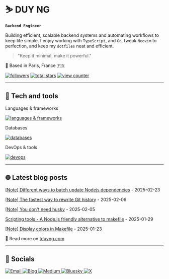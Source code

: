 # ⛷ DUY NG

**`Backend Engineer`**

Building efficient, scalable backend systems and automating workflows to keep life simple. I enjoy working with `TypeScript`, and `Go`,
tweak `Neovim` to perfection, and keep my `dotfiles` neat and efficient.

> "Keep it minimal, make it powerful."

📍 Based in Paris, France 🇫🇷

<p align="left">
  <a href="https://github.com/tduyng?tab=followers">
      <img alt="followers" title="Follow me on Github" src="https://custom-icon-badges.demolab.com/github/followers/tduyng?logo=person-add&label=Follow&style=for-the-badge&color=C9CBFF&logoColor=D9E0EE&labelColor=302D41"/></a>
  <a href="https://github.com/tduyng?tab=repositories&sort=stargazers">
      <img alt="total stars" title="Total stars on GitHub" src="https://custom-icon-badges.demolab.com/github/stars/tduyng?style=for-the-badge&logo=star&color=F5E0DC&logoColor=D9E0EE&labelColor=302D41"/></a>
  <a href="https://komarev.com/ghpvc/?username=tduyng&color=green&style=for-the-badge">
      <img alt="view counter" title="Github profile view counter" src="https://komarev.com/ghpvc/?username=tduyng&style=for-the-badge&color=DDB6F2&logoColor=D9E0EE&labelColor=302D41"/></a>
</p>

---

## 🧰 Tech and tools

<!--tech stack icons-->
<p align="left">Languages & frameworks</p>
<p align="left">
  <a href="https://skillicons.dev">
    <img src="https://skillicons.dev/icons?i=ts,js,nodejs,nestjs,deno,go,rust,html,css,react" alt="languages & frameworks"/>
  </a>
</p>
<p align="left">Databases</p>
<p align="left">
  <a href="https://skillicons.dev">
    <img src="https://skillicons.dev/icons?i=mysql,postgres,sqlite,redis,elasticsearch,mongodb" alt="databases" />
  </a>
</p>
<p align="left">DevOps & tools</p>
<p align="left">
  <a href="https://skillicons.dev">
    <img src="https://skillicons.dev/icons?i=docker,kubernetes,aws,git,github,gitlab,nginx,grafana,neovim,bash,makefile" alt="devops" />
  </a>
</p>
<hr/>

## 🌐 Latest blog posts

<!-- blog start -->
[[Note] Different ways to batch update Nodejs dependencies](/notes/update-dependencies-nodejs/) - 2025-02-23

[[Note] The fastest way to rewrite Git history](/notes/git-filter-repo/) - 2025-02-06

[[Note] You don't need husky](/notes/husky-alternative/) - 2025-02-05

[Scripting tools - A Node.js friendly alternative to makefile](/blog/scripting-tools/) - 2025-01-29

[[Note] Display colors in Makefile](/notes/display-colors-makefile/) - 2025-01-23
<!-- blog end -->

📖 Read more on [tduyng.com](https://tduyng.com)

---

## 👀 Socials

<p align="left">
  <a href="mailto:hi@tduyng.com">
    <img alt="Email" title="Email" src="https://img.shields.io/badge/Email-D14836?style=for-the-badge&logo=gmail&logoColor=white"/>
  </a>
  <a href="https://tduyng.com">
    <img alt="Blog" title="Blog" src="https://img.shields.io/badge/Blog-21759B?style=for-the-badge&logo=rss&logoColor=white"/>
  </a>
  <a href="https://medium.com/@tduyng">
    <img alt="Medium" title="Medium" src="https://img.shields.io/badge/Medium-464647?style=for-the-badge&logo=medium&logoColor=white"/>
  </a>
  <a href="https://bsky.app/profile/tduyng.bsky.social">
    <img alt="Bluesky" title="Bluesky" src="https://img.shields.io/badge/Bluesky-0085FF?style=for-the-badge&logo=bluesky&logoColor=white"/>
  </a>
  <a href="https://twitter.com/tduyng">
    <img alt="X" title="X" src="https://img.shields.io/badge/X-464647?style=for-the-badge&logo=x&logoColor=white"/>
  </a>
</p>

<!-- ### 📊 Stats -->

<!-- ![tduyng's GitHub stats](https://github-readme-stats.vercel.app/api?username=tduyng&show_icons=true&theme=tokyonight) -->

<!-- <img src="metrics.svg" alt="Metrics" /> -->
